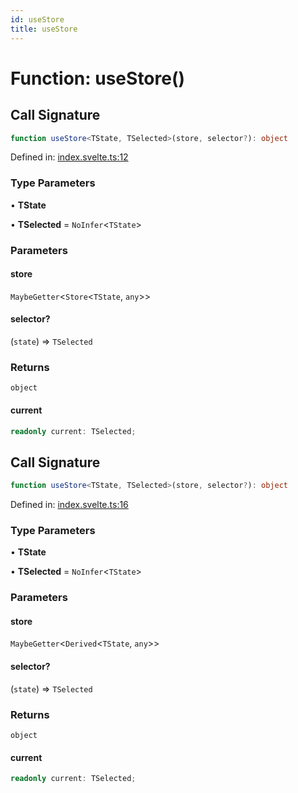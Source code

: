 ```yaml
---
id: useStore
title: useStore
---
```


<!-- DO NOT EDIT: this page is autogenerated from the type comments -->

# Function: useStore()

## Call Signature

```ts
function useStore<TState, TSelected>(store, selector?): object
```

Defined in: [index.svelte.ts:12](https://github.com/TanStack/store/blob/main/packages/svelte-store/src/index.svelte.ts#L12)

### Type Parameters

• **TState**

• **TSelected** = `NoInfer`\<`TState`\>

### Parameters

#### store

`MaybeGetter`\<`Store`\<`TState`, `any`\>\>

#### selector?

(`state`) => `TSelected`

### Returns

`object`

#### current

```ts
readonly current: TSelected;
```

## Call Signature

```ts
function useStore<TState, TSelected>(store, selector?): object
```

Defined in: [index.svelte.ts:16](https://github.com/TanStack/store/blob/main/packages/svelte-store/src/index.svelte.ts#L16)

### Type Parameters

• **TState**

• **TSelected** = `NoInfer`\<`TState`\>

### Parameters

#### store

`MaybeGetter`\<`Derived`\<`TState`, `any`\>\>

#### selector?

(`state`) => `TSelected`

### Returns

`object`

#### current

```ts
readonly current: TSelected;
```
